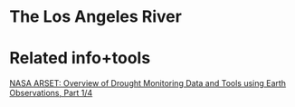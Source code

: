 # The Los Angeles River






# Related info+tools
[NASA ARSET: Overview of Drought Monitoring Data and Tools using Earth Observations, Part 1/4](https://www.youtube.com/watch?v=5WZf1bBAqzg)